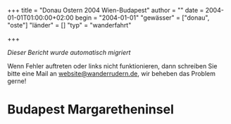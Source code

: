 +++
title = "Donau Ostern 2004 Wien-Budapest"
author = ""
date = 2004-01-01T01:00:00+02:00
begin = "2004-01-01"
"gewässer" = ["donau", "oste"]
"länder" = []
"typ" = "wanderfahrt"

+++


*Dieser Bericht wurde automatisch migriert*

Wenn Fehler auftreten oder links nicht funktionieren, dann schreiben Sie bitte eine Mail an website@wanderrudern.de, wir beheben das Problem gerne!



# Budapest Margaretheninsel


